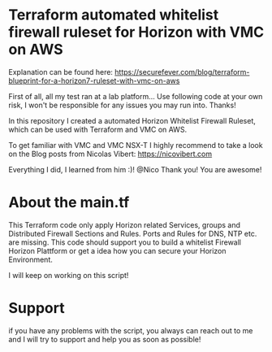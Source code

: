 # Terraform automated whitelist firewall ruleset for Horizon with VMC on AWS

Explanation can be found here: https://securefever.com/blog/terraform-blueprint-for-a-horizon7-ruleset-with-vmc-on-aws

First of all, all my test ran at a lab platform… Use following code at your own risk, I won't be responsible for any issues you may run into. Thanks! 

In this repository I created a automated Horizon Whitelist Firewall Ruleset, which can be used with
Terraform and VMC on AWS.

To get familiar with VMC and VMC NSX-T I highly recommend to take a look on the Blog posts from Nicolas Vibert:
https://nicovibert.com

Everything I did, I learned from him :)! @Nico Thank you! You are awesome!

# About the main.tf

This Terraform code only apply Horizon related Services, groups and Distributed Firewall Sections and Rules. Ports and Rules for DNS, NTP etc. are missing.
This code should support you to build a whitelist Firewall Horizon Plattform or get a idea how you can secure your Horizon Environment.

I will keep on working on this script!

# Support

if you have any problems with the script, you always can reach out to me and I will try to support and help you as soon as possible!
